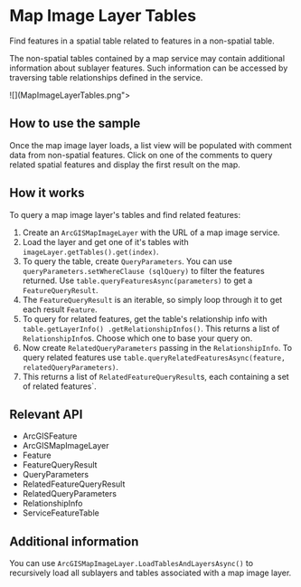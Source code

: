 # Map Image Layer Tables

Find features in a spatial table related to features in a non-spatial table.

The non-spatial tables contained by a map service may contain additional information about sublayer features. Such information can be accessed by traversing table relationships defined in the service.

![](MapImageLayerTables.png"></a>

## How to use the sample

Once the map image layer loads, a list view will be populated with comment data from non-spatial features. Click on 
one of the comments to query related spatial features and display the first result on the map.

## How it works

To query a map image layer's tables and find related features:


  1. Create an `ArcGISMapImageLayer` with the URL of a map image service.
  2. Load the layer and get one of it's tables with `imageLayer.getTables().get(index)`.
  3. To query the table, create `QueryParameters`. You can use `queryParameters.setWhereClause
  (sqlQuery)` to filter the features returned. Use `table.queryFeaturesAsync(parameters)` to get a
   `FeatureQueryResult`.
   4. The `FeatureQueryResult` is an iterable, so simply loop through it to get each result 
   `Feature`.
   5. To query for related features, get the table's relationship info with `table.getLayerInfo()
   .getRelationshipInfos()`. This returns a list of `RelationshipInfo`s. Choose which one to 
   base your query on.
   6. Now create `RelatedQueryParameters` passing in the `RelationshipInfo`. To query 
   related features use `table.queryRelatedFeaturesAsync(feature, relatedQueryParameters)`.
   7. This returns a list of `RelatedFeatureQueryResult`s, each containing a set of related 
   features`.


## Relevant API


* ArcGISFeature
* ArcGISMapImageLayer
* Feature
* FeatureQueryResult
* QueryParameters
* RelatedFeatureQueryResult
* RelatedQueryParameters
* RelationshipInfo
* ServiceFeatureTable


## Additional information

You can use `ArcGISMapImageLayer.LoadTablesAndLayersAsync()` to recursively load all sublayers and tables 
associated with a map image layer.